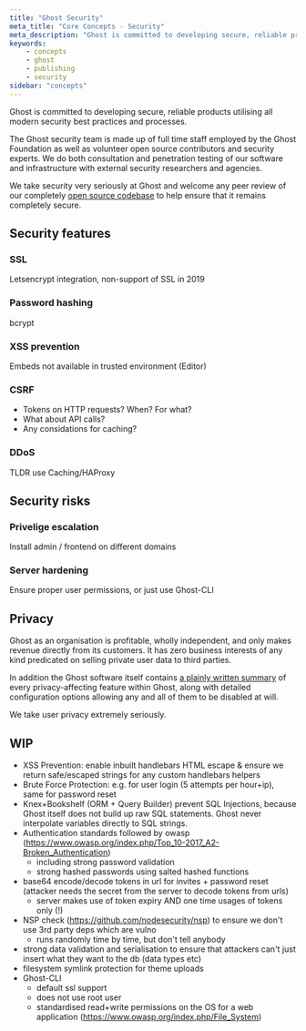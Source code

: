 ```yaml
---
title: "Ghost Security"
meta_title: "Core Concepts - Security"
meta_description: "Ghost is committed to developing secure, reliable products utilising all modern security best practices. Find out more!"
keywords:
    - concepts
    - ghost
    - publishing
    - security
sidebar: "concepts"
---
```


Ghost is committed to developing secure, reliable products utilising all modern security best practices and processes.

The Ghost security team is made up of full time staff employed by the Ghost Foundation as well as volunteer open source contributors and security experts. We do both consultation and penetration testing of our software and  infrastructure with external security researchers and agencies.

We take security very seriously at Ghost and welcome any peer review of our completely [open source codebase](https://github.com/tryghost/ghost) to help ensure that it remains completely secure.


## Security features

### SSL

Letsencrypt integration, non-support of SSL in 2019

### Password hashing

bcrypt

### XSS prevention

Embeds not available in trusted environment (Editor)

### CSRF

- Tokens on HTTP requests? When? For what?
- What about API calls?
- Any considations for caching?

### DDoS

TLDR use Caching/HAProxy


## Security risks

### Privelige escalation

Install admin / frontend on different domains

### Server hardening

Ensure proper user permissions, or just use Ghost-CLI


## Privacy

Ghost as an organisation is profitable, wholly independent, and only makes revenue directly from its customers. It has zero business interests of any kind predicated on selling private user data to third parties.

In addition the Ghost software itself contains [a plainly written summary](https://github.com/TryGhost/Ghost/blob/master/PRIVACY.md) of every privacy-affecting feature within Ghost, along with detailed configuration options allowing any and all of them to be disabled at will.

We take user privacy extremely seriously.

## WIP

- XSS Prevention: enable inbuilt handlebars HTML escape & ensure we return safe/escaped strings for any custom handlebars helpers
- Brute Force Protection: e.g. for user login (5 attempts per hour+ip), same for password reset
- Knex+Bookshelf (ORM + Query Builder) prevent SQL Injections, because Ghost itself does not build up raw SQL statements. Ghost never interpolate variables directly to SQL strings.
- Authentication standards followed by owasp (https://www.owasp.org/index.php/Top_10-2017_A2-Broken_Authentication)
    - including strong password validation
    - strong hashed passwords using salted hashed functions 
- base64 encode/decode tokens in url for invites + password reset (attacker needs the secret from the server to decode tokens from urls)
    - server makes use of token expiry AND one time usages of tokens only (!)
- NSP check (https://github.com/nodesecurity/nsp) to ensure we don't use 3rd party deps which are vulno
   - runs randomly time by time, but don't tell anybody
- strong data validation and serialisation to ensure that attackers can't just insert what they want to the db (data types etc)
- filesystem symlink protection for theme uploads
- Ghost-CLI
    - default ssl support
    - does not use root user
    - standardised read+write permissions on the OS for a web application (https://www.owasp.org/index.php/File_System)
